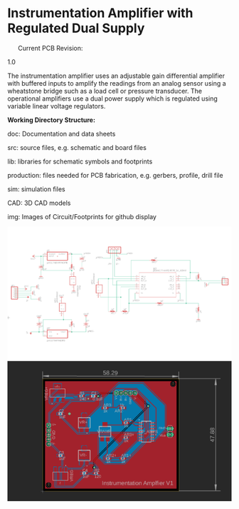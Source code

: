 <h1>Instrumentation Amplifier with Regulated Dual Supply</h1>

<p><ul>Current PCB Revision:</ul> 1.0 <p>

<p>The instrumentation amplifier uses an adjustable gain differential amplifier with buffered inputs to amplify the readings from an analog sensor using a wheatstone bridge such as a load cell or pressure transducer. The operational amplifiers use a dual power supply which is regulated using variable linear voltage regulators.</p>

<b>Working Directory Structure:</b>

<p>
   doc: Documentation and data sheets
   
   src: source files, e.g. schematic and board files

   lib: libraries for schematic symbols and footprints

   production: files needed for PCB fabrication, e.g. gerbers, profile, drill file

   sim: simulation files 

   CAD: 3D CAD models
  
   img: Images of Circuit/Footprints for github display 
</p>

<img src="img/InstrumentationAmp.png">

<img src="img/AmpBoard.png">
